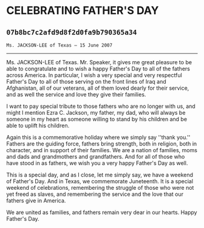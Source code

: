 # CELEBRATING FATHER'S DAY
## `07b8bc7c2afd9d8f2d0fa9b790365a34`
`Ms. JACKSON-LEE of Texas — 15 June 2007`

---


Ms. JACKSON-LEE of Texas. Mr. Speaker, it gives me great pleasure to 
be able to congratulate and to wish a happy Father's Day to all of the 
fathers across America. In particular, I wish a very special and very 
respectful Father's Day to all of those serving on the front lines of 
Iraq and Afghanistan, all of our veterans, all of them loved dearly for 
their service, and as well the service and love they give their 
families.

I want to pay special tribute to those fathers who are no longer with 
us, and might I mention Ezra C. Jackson, my father, my dad, who will 
always be someone in my heart as someone willing to stand by his 
children and be able to uplift his children.

Again this is a commemorative holiday where we simply say ''thank 
you.'' Fathers are the guiding force, fathers bring strength, both in 
religion, both in character, and in support of their families. We are a 
nation of families, moms and dads and grandmothers and grandfathers. 
And for all of those who have stood in as fathers, we wish you a very 
happy Father's Day as well.

This is a special day, and as I close, let me simply say, we have a 
weekend of Father's Day. And in Texas, we commemorate Juneteenth. It is 
a special weekend of celebrations, remembering the struggle of those 
who were not yet freed as slaves, and remembering the service and the 
love that our fathers give in America.

We are united as families, and fathers remain very dear in our 
hearts. Happy Father's Day.
